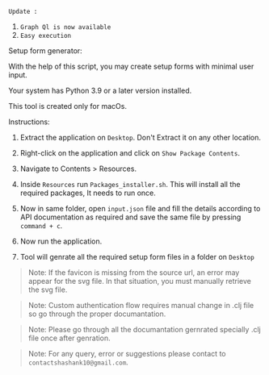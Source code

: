 <!--
# * * * * * * * * * * * * * * * * * * * * * * * * * * * * *
#  Title: Setup form generator                            *
#  Author: Shashank Shrivastav                            *
#  Email: contactshashank10@gmail.com                     *
#  Date: 2023                                             *
#  Code version: 2.0                                      *
#  Availability: https://github.com/GodOfPerceptionn      *
# * * * * * * * * * * * * * * * * * * * * * * * * * * * * *
-->

`Update :`
1. `Graph Ql is now available`
2. `Easy execution`

Setup form generator:

With the help of this script, you may create setup forms with minimal user input.

Your system has Python 3.9 or a later version installed.

This tool is created only for macOs.

Instructions:

1. Extract the application on `Desktop`. Don't Extract it on any other location.

2. Right-click on the application and click on `Show Package Contents`.

3. Navigate to Contents > Resources.

4. Inside `Resources` run `Packages_installer.sh`. This will install all the required packages, It needs to run once.

5. Now in same folder, open `input.json` file and fill the details according to API documentation as required and save the same file by pressing `command + c`.

6. Now run the application.

7. Tool will genrate all the required setup form files in a folder on `Desktop`

> Note: If the favicon is missing from the source url, an error may appear for the svg file. In that situation, you must manually retrieve the svg file.

> Note: Custom authentication flow requires manual change in .clj file so go through the proper documantation.

> Note: Please go through all the documantation gernrated specially .clj file once after genration.

> Note: For any query, error or suggestions please contact to `contactshashank10@gmail.com`.
